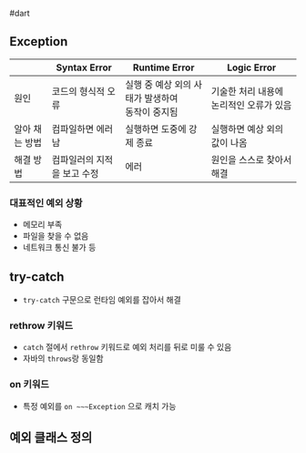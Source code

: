 #dart

## Exception

|          | Syntax Error    | Runtime Error                  | Logic Error            |
| -------- | --------------- | ------------------------------ | ---------------------- |
| 원인       | 코드의 형식적 오류      | 실행 중 예상 외의 사태가 발생하여<br>동작이 중지됨 | 기술한 처리 내용에 논리적인 오류가 있음 |
| 알아 채는 방법 | 컴파일하면 에러남       | 실행하면 도중에 강제 종료                 | 실행하면 예상 외의 값이 나옴       |
| 해결 방법    | 컴파일러의 지적을 보고 수정 | 에러                             | 원인을 스스로 찾아서 해결         |

### 대표적인 예외 상황
- 메모리 부족
- 파일을 찾을 수 없음
- 네트워크 통신 불가 등

## try-catch
- `try-catch` 구문으로 런타임 예외를 잡아서 해결

### rethrow 키워드
- `catch` 절에서 `rethrow` 키워드로 예외 처리를 뒤로 미룰 수 있음
- 자바의 `throws`랑 동일함

### on 키워드
- 특정 예외를 `on ~~~Exception` 으로 캐치 가능


## 예외 클래스 정의

